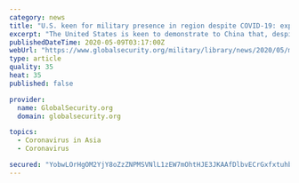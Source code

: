 ```yaml
---
category: news
title: "U.S. keen for military presence in region despite COVID-19: expert"
excerpt: "The United States is keen to demonstrate to China that, despite the COVID-19 coronavirus pandemic, it is still capable of maintaining a strong military presence in key strategic regions of the Asia-Pacific,"
publishedDateTime: 2020-05-09T03:17:00Z
webUrl: "https://www.globalsecurity.org/military/library/news/2020/05/mil-200508-cna01.htm"
type: article
quality: 35
heat: 35
published: false

provider:
  name: GlobalSecurity.org
  domain: globalsecurity.org

topics:
  - Coronavirus in Asia
  - Coronavirus

secured: "YobwLOrHgOM2YjY8oZzZNPMSVNlL1zEW7mOhtHJE3JKAAfDlbvECrGxfxtuhbLTTdeBMTl5L+GksP0GRRekPCh+7MUn6Ophx4pH8k1ciQvITaZoF14q7UyujwLme0d/PFOMqZcnJlKfxtb7zmGFvN+Loh79jwGEkq3ha2sR7R0VPPC+pcLncYS8BAhGQZCDN7jcUyVRIkuOnD/zc8rKa+WqBzgwnQPEiSEwqp1JF/iHyPudB2j+nYFmibX2mK9153DzgRbNXTKm8bBTFUcBCcMxQMrb1N3q5I0R3/S6MiELi3/bIlTx6XONezAhOlCc8;ZyB0V1zUfSmeeCFqr1lmxA=="
---
```



